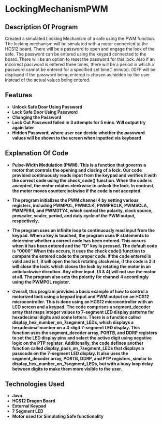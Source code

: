 # LockingMechanismPWM

## Description Of Program
Created a simulated Locking Mechanism of a safe using the PWM function. The locking mechanism will be simulated with a motor connected to the HCS12 board. There will be a password to open and engage the lock of the safe. The password can be entered using the keypad connected to the board. There will be an option to reset the password for this lock. Also if an incorrect password is entered three times, there will be a period in which a password cannot be entered for a specified set time(1 minute). 00FF will be displayed if the password being entered is chosen as hidden by the user. Instead of the actual values being entered. 

## Features
 - **Unlock Safe Door Using Password**
 - **Lock Safe Door Using Password**
 - **Changing the Password**
 - **Lock Out Password failed in 3 attempts for 5 mins. Will output try again later**
 - **Hidden Password, where user can decide whether the password values will be shown to the screen when inputted via keyboard**


## Explanation Of Code
 - **Pulse-Width Modulation (PWM). This is a function that governs a motor that controls the opening and closing of a lock. Our code provided continuously reads input from the keypad and verifies it with the correct code using the check_code() function. When the code is accepted, the motor rotates clockwise to unlock the lock. In contrast, the motor moves counterclockwise if the code is not accepted.**
 
 - **The program initializes the PWM channel 4 by setting various registers, including PWMPOL, PWMCLK, PWMPRCLK, PWMSCLA, PWMPER4, and PWMDTY4, which control the polarity, clock source, prescaler, scaler, period, and duty cycle of the PWM output, respectively.**
 
 - **The program uses an infinite loop to continuously read input from the keypad. When a key is touched, the program uses IF statements to determine whether a correct code has been entered. This occurs when it has been entered and the “D” key is pressed. The default code is “0000” When this occurs, it uses the check code() function to compare the entered code to the proper code. If the code entered is valid and is 1, it will open the lock rotating clockwise, if the code is 2 it will close the lock. which closes the lock by rotating the motor in an anticlockwise direction. Any other input, (3 & 4) will not use the motor at all. The program also sets the polarity for channel 4 accordingly using the PWMPOL register.**
 
 - **Overall, this program provides a basic example of how to control a motorized lock using a keypad input and PWM output on an HCS12 microcontroller. This is done using an HCS12 microcontroller with an LCD screen and a keypad. The code comprises a segment_decoder array that maps integer values to 7-segment LED display patterns for hexadecimal digits and some letters. There is a function called display_hex_number_on_7segment_LEDs, which displays a hexadecimal number on a 4-digit 7-segment LED display. This function uses the segment_decoder array, PORTB, and DDRP registers to set the LED display pins and select the active digit using negative logic on the PTP register. Additionally, the code defines another function called display_pass_on_7segment_LEDs that displays a passcode on the 7-segment LED display. It also uses the segment_decoder array, PORTB, DDRP, and PTP registers, similar to display_hex_number_on_7segment_LEDs, but with a busy loop delay between digits to make them more visible to the user.**

 ## Technologies Used
  -  **Java**
  -  **HCS12 Dragon Board**
  -  **External Keypad**
  -  **7 Segment LED**
  -  **Motor used for Simulating Safe functionality**
